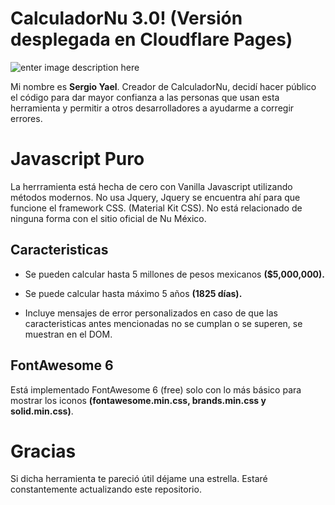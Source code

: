 ﻿# CalculadorNu 3.0! (Versión desplegada en Cloudflare Pages)
![enter image description here](https://i.ibb.co/hf1MxTv/nu3-0.png)

Mi nombre es **Sergio Yael**. Creador de CalculadorNu, decidí hacer público el código para dar mayor confianza a las personas que usan esta herramienta y permitir a otros desarrolladores a ayudarme a corregir errores.


# Javascript Puro

La herrramienta está hecha de cero con Vanilla Javascript utilizando métodos modernos. No usa Jquery, Jquery se encuentra ahí para que funcione el framework CSS. (Material Kit CSS).
No está relacionado de ninguna forma con el sitio oficial de Nu México.

## Caracteristicas

 - Se pueden calcular hasta 5 millones de pesos mexicanos **($5,000,000).**
 - 
   Se puede calcular hasta máximo 5 años **(1825 días).**
  
 - Incluye mensajes de error personalizados en caso de que las
   caracteristicas antes mencionadas no se cumplan o se superen, se
   muestran en el DOM.

## FontAwesome 6

Está implementado FontAwesome 6 (free) solo con lo más básico para mostrar los iconos **(fontawesome.min.css, brands.min.css y solid.min.css)**.

# Gracias
Si dicha herramienta te pareció útil déjame una estrella. Estaré constantemente actualizando este repositorio.
